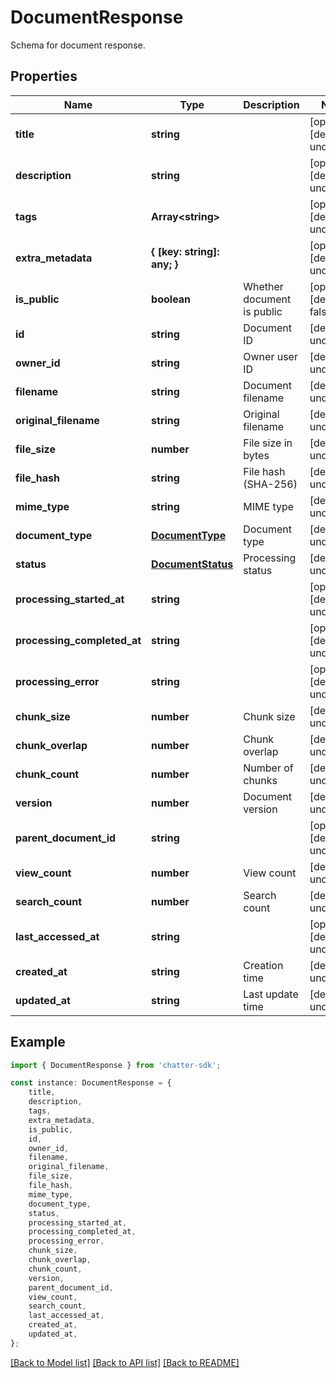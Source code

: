# DocumentResponse

Schema for document response.

## Properties

Name | Type | Description | Notes
------------ | ------------- | ------------- | -------------
**title** | **string** |  | [optional] [default to undefined]
**description** | **string** |  | [optional] [default to undefined]
**tags** | **Array&lt;string&gt;** |  | [optional] [default to undefined]
**extra_metadata** | **{ [key: string]: any; }** |  | [optional] [default to undefined]
**is_public** | **boolean** | Whether document is public | [optional] [default to false]
**id** | **string** | Document ID | [default to undefined]
**owner_id** | **string** | Owner user ID | [default to undefined]
**filename** | **string** | Document filename | [default to undefined]
**original_filename** | **string** | Original filename | [default to undefined]
**file_size** | **number** | File size in bytes | [default to undefined]
**file_hash** | **string** | File hash (SHA-256) | [default to undefined]
**mime_type** | **string** | MIME type | [default to undefined]
**document_type** | [**DocumentType**](DocumentType.md) | Document type | [default to undefined]
**status** | [**DocumentStatus**](DocumentStatus.md) | Processing status | [default to undefined]
**processing_started_at** | **string** |  | [optional] [default to undefined]
**processing_completed_at** | **string** |  | [optional] [default to undefined]
**processing_error** | **string** |  | [optional] [default to undefined]
**chunk_size** | **number** | Chunk size | [default to undefined]
**chunk_overlap** | **number** | Chunk overlap | [default to undefined]
**chunk_count** | **number** | Number of chunks | [default to undefined]
**version** | **number** | Document version | [default to undefined]
**parent_document_id** | **string** |  | [optional] [default to undefined]
**view_count** | **number** | View count | [default to undefined]
**search_count** | **number** | Search count | [default to undefined]
**last_accessed_at** | **string** |  | [optional] [default to undefined]
**created_at** | **string** | Creation time | [default to undefined]
**updated_at** | **string** | Last update time | [default to undefined]

## Example

```typescript
import { DocumentResponse } from 'chatter-sdk';

const instance: DocumentResponse = {
    title,
    description,
    tags,
    extra_metadata,
    is_public,
    id,
    owner_id,
    filename,
    original_filename,
    file_size,
    file_hash,
    mime_type,
    document_type,
    status,
    processing_started_at,
    processing_completed_at,
    processing_error,
    chunk_size,
    chunk_overlap,
    chunk_count,
    version,
    parent_document_id,
    view_count,
    search_count,
    last_accessed_at,
    created_at,
    updated_at,
};
```

[[Back to Model list]](../README.md#documentation-for-models) [[Back to API list]](../README.md#documentation-for-api-endpoints) [[Back to README]](../README.md)

